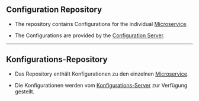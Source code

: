## Configuration Repository

* The repository contains Configurations for the individual [Microservice](../backend/microservices).

* The Configurations are provided by the [Configuration Server](../backend/config-server).
___

## Konfigurations-Repository

* Das Repository enthält Konfigurationen zu den einzelnen [Microservice](../backend/microservices).

* Die Konfigurationen werden vom [Konfigurations-Server](../backend/config-server) zur Verfügung gestellt.